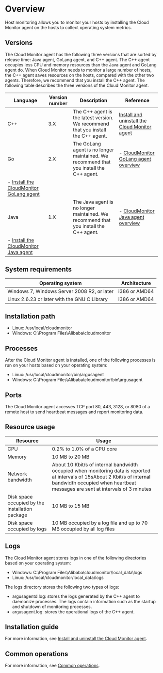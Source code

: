 # Overview

Host monitoring allows you to monitor your hosts by installing the Cloud Monitor agent on the hosts to collect operating system metrics.

## Versions

The Cloud Monitor agent has the following three versions that are sorted by release time: Java agent, GoLang agent, and C++ agent. The C++ agent occupies less CPU and memory resources than the Java agent and GoLang agent do. When Cloud Monitor needs to monitor a large number of hosts, the C++ agent saves resources on the hosts, compared with the other two agents. Therefore, we recommend that you install the C++ agent. The following table describes the three versions of the Cloud Monitor agent.

|Language|Version number|Description|Reference|
|--------|--------------|-----------|---------|
|C++|3.X|The C++ agent is the latest version. We recommend that you install the C++ agent.|[Install and uninstall the Cloud Monitor agent]()|
|Go|2.X|The GoLang agent is no longer maintained. We recommend that you install the C++ agent.|-   [CloudMonitor GoLang agent overview]()
-   [Install the CloudMonitor GoLang agent]() |
|Java|1.X|The Java agent is no longer maintained. We recommend that you install the C++ agent.|-   [CloudMonitor Java agent overview]()
-   [Install the CloudMonitor Java agent]() |

## System requirements

|Operating system|Architecture|
|----------------|------------|
|Windows 7, Windows Server 2008 R2, or later|i386 or AMD64|
|Linux 2.6.23 or later with the GNU C Library|i386 or AMD64|

## Installation path

-   Linux: /usr/local/cloudmonitor
-   Windows: C:\\Program Files\\Alibaba\\cloudmonitor

## Processes

After the Cloud Monitor agent is installed, one of the following processes is run on your hosts based on your operating system:

-   Linux: /usr/local/cloudmonitor/bin/argusagent
-   Windows: C:\\Program Files\\Alibaba\\cloudmonitor\\bin\\argusagent

## Ports

The Cloud Monitor agent accesses TCP port 80, 443, 3128, or 8080 of a remote host to send heartbeat messages and report monitoring data.

## Resource usage

|Resource|Usage|
|--------|-----|
|CPU|0.2% to 1.0% of a CPU core|
|Memory|10 MB to 20 MB|
|Network bandwidth|About 10 Kbit/s of internal bandwidth occupied when monitoring data is reported at intervals of 15sAbout 2 Kbit/s of internal bandwidth occupied when heartbeat messages are sent at intervals of 3 minutes |
|Disk space occupied by the installation package|10 MB to 15 MB|
|Disk space occupied by logs|10 MB occupied by a log file and up to 70 MB occupied by all log files|

## Logs

The Cloud Monitor agent stores logs in one of the following directories based on your operating system:

-   Windows: C:\\Program Files\\Alibaba\\cloudmonitor\\local\_data\\logs
-   Linux: /usr/local/cloudmonitor/local\_data/logs

The logs directory stores the following two types of logs:

-   argusagentd.log: stores the logs generated by the C++ agent to daemonize processes. The logs contain information such as the startup and shutdown of monitoring processes.
-   argusagent.log: stores the operational logs of the C++ agent.

## Installation guide

For more information, see [Install and uninstall the Cloud Monitor agent]().

## Common operations

For more information, see [Common operations]().

